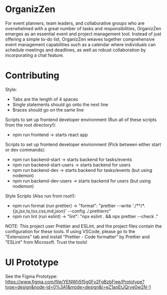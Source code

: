 # OrganizZen

For event planners, team leaders, and collaborative groups who are overwhelmed with a great number of tasks and responsibilities, OrganizZen emerges as an essential event and project management tool. Instead of just offering a simple to-do list, OrganizZen weaves together comprehensive event management capabilities such as a calendar where individuals can schedule meetings and deadlines, as well as robust collaboration by incorporating a chat feature.

# Contributing
Style:
- Tabs are the length of 4 spaces
- Single statements should go onto the next line
- Braces should go on the same line

Scripts to set up frontend developer environment (Run all of these scripts from the root directory!):
-  npm run frontend                  ->       starts react app

Scripts to set up frontend developer environment (Pick between either start or dev commands):
-  npm run backend-start             ->       starts backend for tasks/events
-  npm run backend-start-users       ->       starts backend for users
-  npm run backend-dev               ->       starts backend for tasks/events (but using nodemon)
-  npm run backend-dev-users         ->       starts backend for users (but using nodemon)

Style Scripts (Also run from root!):
-  npm run format (run prettier)   ->    "format": "prettier --write './**/*.{js,jsx,ts,tsx,css,md,json}' --config ./.prettierrc"
-  npm run lint (run eslint)       ->    "lint": "npx eslint . && npx prettier --check ."
    
NOTE: This project user Prettier and ESLint, and the project files contain the configuration for these tools. If using VSCode, please go to the "Extensions" tab and install "Prettier - Code formatter" by Prettier and "ESLint" from Microsoft. Trust the tools!

# UI Prototype
See the Figma Prototype: https://www.figma.com/file/YENWh5f5g0Fv2FgBzbFjee/Prototype?type=design&node-id=0%3A1&mode=design&t=eZ1aoEtJQrye0w2N-1
